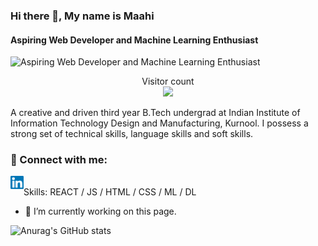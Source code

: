 ### Hi there 👋, My name is Maahi
#### Aspiring Web Developer and Machine Learning Enthusiast
![Aspiring Web Developer and Machine Learning Enthusiast](https://user-images.githubusercontent.com/48784001/203785020-2b4826c1-7ddb-4de8-b65b-ebf6e04c5290.jpeg)
<p align="center"> 
  Visitor count<br>
  <img src="https://profile-counter.glitch.me/MaahiKhazi/count.svg" />
</p>

A creative and driven third year B.Tech undergrad at Indian Institute of Information Technology Design and Manufacturing, Kurnool. I possess a strong set of technical skills, language skills and soft skills.

### 🤝 Connect with me:

<a href="https://www.linkedin.com/in/maahi-khazi-898421228/"><img align="left" src="https://raw.githubusercontent.com/MaahiKhazi/MaahiKhazi/main/linkedin.svg" alt="Maahi | LinkedIn" width="21px"/></a>
</br>
Skills: REACT / JS / HTML / CSS / ML / DL

- 🔭 I’m currently working on this page. 

![Anurag's GitHub stats](https://github-readme-stats.vercel.app/api?username=MaahiKhazi&theme=monokai&show_icons=true)
